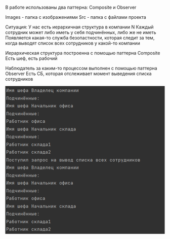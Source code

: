 В работе использованы два паттерна: Composite и Observer

Images - папка с изображениями
Src - папка с файлами проекта

Cитуация:
У нас есть иерархичная структура в компании N
Каждый сотрудник может либо иметь у себя подчинённых, либо же не иметь
Появляется какая-то служба безопастности, которая следит за тем, 
когда выводят список всех сотрудников у какой-то компании



Иерархическая структура построенна с помощью паттерна Composite
Есть шеф, есть рабочий

Наблюдатель за каким-то процессом выполнен с помощью паттерна Observer
Есть СБ, которая отслеживает момент выведения списка сотрудников

![File in folder Images](Images/Result.png)